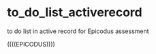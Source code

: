 to_do_list_activerecord
=======================

to do list in active record for Epicodus assessment

((((EPICODUS))))
